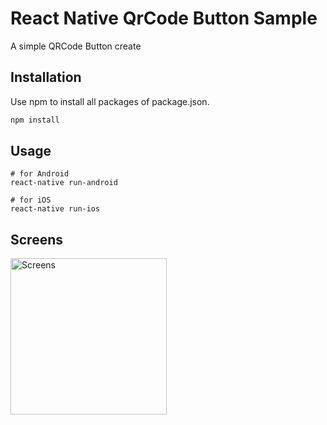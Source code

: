 # React Native QrCode Button Sample

A simple QRCode Button create
## Installation

Use npm to install all packages of package.json.

```bash
npm install
```

## Usage

```
# for Android
react-native run-android
```

```
# for iOS
react-native run-ios
```

## Screens

<img src="./image/1.png" width="250" alt="Screens">
